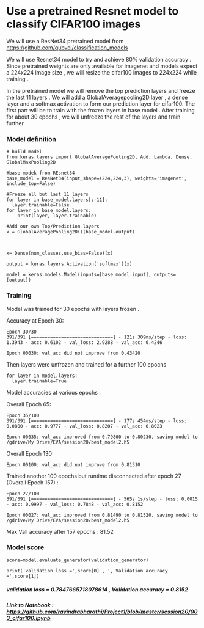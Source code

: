 # Use a pretrained Resnet model to classify CIFAR100 images

We will use a ResNet34 pretrained model from https://github.com/qubvel/classification_models

We will use Resnet34 model to try and achieve 80% validation accuracy . Since pretrained weights are only available for imagenet and models expect a 224x224 image size , we will resize the cifar100 images to 224x224 while training .

In the pretrained model we will remove the top prediction layers and freeze the last 11 layers . 
We will add a GlobalAveragepooling2D layer , a dense layer and a softmax activation to form our prediction layer for cifar100.
The first part will be to train with the frozen layers in base model . 
After training for about 30 epochs , we will unfreeze the rest of the layers and train further .

### Model definition

```
# build model
from keras.layers import GlobalAveragePooling2D, Add, Lambda, Dense, GlobalMaxPooling2D

#base modek from REsnet34 
base_model = ResNet34(input_shape=(224,224,3), weights='imagenet', include_top=False)

#Freeze all but last 11 layers 
for layer in base_model.layers[:-11]:
  layer.trainable=False
for layer in base_model.layers:
    print(layer, layer.trainable) 

#Add our own Top/Prediction layers 
x = GlobalAveragePooling2D()(base_model.output)



x= Dense(num_classes,use_bias=False)(x)

output = keras.layers.Activation('softmax')(x)

model = keras.models.Model(inputs=[base_model.input], outputs=[output])

```

### Training

Model was trained for 30 epochs with layers frozen .

Accuracy at Epoch 30:
```
Epoch 30/30
391/391 [==============================] - 121s 309ms/step - loss: 1.3943 - acc: 0.6102 - val_loss: 2.9288 - val_acc: 0.4246

Epoch 00030: val_acc did not improve from 0.43420
```

Then layers were unfrozen and trained for a further 100 epochs 
```
for layer in model.layers:
  layer.trainable=True
```

Model accuracies at various epochs :

Overall Epoch 65:
```
Epoch 35/100
391/391 [==============================] - 177s 454ms/step - loss: 0.0800 - acc: 0.9777 - val_loss: 0.8207 - val_acc: 0.8023

Epoch 00035: val_acc improved from 0.79800 to 0.80230, saving model to /gdrive/My Drive/EVA/session20/best_model2.h5
```
Overall Epoch 130:
```
Epoch 00100: val_acc did not improve from 0.81310
```
Trained another 100 epochs but runtime disconnected after epoch 27 (Overall Epoch 157) :
```
Epoch 27/100
391/391 [==============================] - 565s 1s/step - loss: 0.0015 - acc: 0.9997 - val_loss: 0.7848 - val_acc: 0.8152

Epoch 00027: val_acc improved from 0.81490 to 0.81520, saving model to /gdrive/My Drive/EVA/session20/best_model2.h5
```

Max Vall accuracy after 157 epochs : 81.52 


### Model score 
```
score=model.evaluate_generator(validation_generator)

print('validation loss =',score[0] , ', Validation accuracy =',score[1])
```
##### validation loss = 0.7847665718078614 , Validation accuracy = 0.8152


##### Link to Notebook : https://github.com/ravindrabharathi/Project1/blob/master/session20/003_cifar100.ipynb
